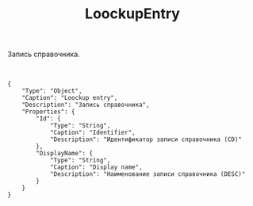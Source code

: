 ﻿---
layout: default
title: LoockupEntry
position: 0
categories: 
tags: 
---

Запись справочника.

 

```
{
	"Type": "Object",
	"Caption": "Loockup entry",
	"Description": "Запись справочника",
	"Properties": {
		"Id": {
			"Type": "String",
			"Caption": "Identifier",
			"Description": "Идентификатор записи справочника (CD)"
		},
		"DisplayName": {
			"Type": "String",
			"Caption": "Display name",
			"Description": "Наименование записи справочника (DESC)"
		}
	}
}
```

 

 

